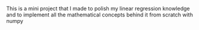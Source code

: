 This is a mini project that I made to polish my linear regression knowledge and to implement all the mathematical concepts behind it from scratch with numpy
